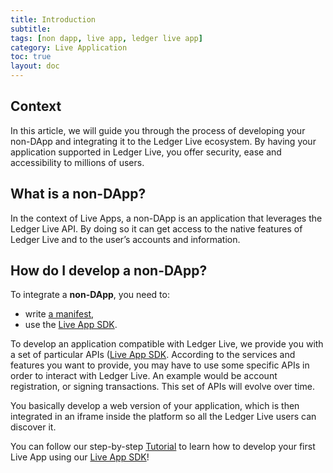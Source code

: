 ```yaml
---
title: Introduction
subtitle:
tags: [non dapp, live app, ledger live app]
category: Live Application
toc: true
layout: doc
---
```


## Context

In this article, we will guide you through the process of developing your non-DApp and integrating it to the Ledger Live ecosystem. By having your application supported in Ledger Live, you offer security, ease and accessibility to millions of users.

## What is a non-DApp?

In the context of Live Apps, a non-DApp is an application that leverages the Ledger Live API. By doing so it can get access to the native features of Ledger Live and to the user’s accounts and information.

## How do I develop a non-DApp? 

To integrate a **non-DApp**, you need to: 
- write [a manifest](../reference/manifest),
- use the [Live App SDK](../reference/sdk/).

To develop an application compatible with Ledger Live, we provide you with a set of particular APIs ([Live App SDK](../reference/sdk/). According to the services and features you want to provide, you may have to use some specific APIs in order to interact with Ledger Live. An example would be account registration, or signing transactions. This set of APIs will evolve over time. 

You basically develop a web version of your application, which is then integrated in an iframe inside the platform so all the Ledger Live users can discover it.

You can follow our step-by-step [Tutorial](../tutorial/introduction) to learn how to develop your first Live App using our [Live App SDK](../reference/sdk/)!
